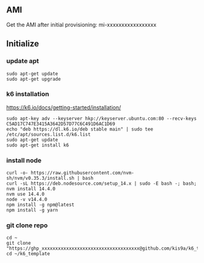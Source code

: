 ## AMI

Get the AMI after initial provisioning: mi-xxxxxxxxxxxxxxxxx

## Initialize

### update apt

```
sudo apt-get update
sudo apt-get upgrade
```

### k6 installation

<https://k6.io/docs/getting-started/installation/>

```
sudo apt-key adv --keyserver hkp://keyserver.ubuntu.com:80 --recv-keys C5AD17C747E3415A3642D57D77C6C491D6AC1D69
echo "deb https://dl.k6.io/deb stable main" | sudo tee /etc/apt/sources.list.d/k6.list
sudo apt-get update
sudo apt-get install k6
```

### install node

```
curl -o- https://raw.githubusercontent.com/nvm-sh/nvm/v0.35.3/install.sh | bash
curl -sL https://deb.nodesource.com/setup_14.x | sudo -E bash -; bash;
nvm install 14.4.0
nvm use 14.4.0
node -v v14.4.0
npm install -g npm@latest
npm install -g yarn
```

### git clone repo

```
cd ~
git clone "https://ghp_xxxxxxxxxxxxxxxxxxxxxxxxxxxxxxxxxxxx@github.com/kis9a/k6_template.git"
cd ~/k6_template
```
